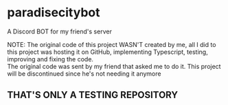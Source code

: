 # paradisecitybot
A Discord BOT for my friend's server

NOTE: The original code of this project WASN'T created by me, all I did to this project was hosting it on GitHub, implementing Typescript, testing, improving and fixing the code. <br>
The original code was sent by my friend that asked me to do it. This project will be discontinued since he's not needing it anymore<br>
## THAT'S ONLY A TESTING REPOSITORY
